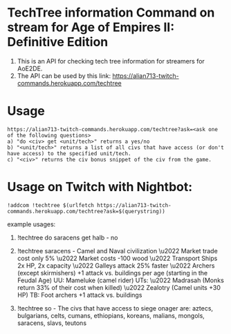 # TechTree information Command on stream for Age of Empires II: Definitive Edition
1. This is an API for checking tech tree information for streamers for AoE2DE.
2. The API can be used by this link: https://alian713-twitch-commands.herokuapp.com/techtree
# Usage
    https://alian713-twitch-commands.herokuapp.com/techtree?ask=<ask one of the following questions>
    a) "do <civ> get <unit/tech>" returns a yes/no
    b) "<unit/tech>" returns a list of all civs that have access (or don't have access) to the specified unit/tech.
    c) "<civ>" returns the civ bonus snippet of the civ from the game.

# Usage on Twitch with Nightbot:
`!addcom !techtree $(urlfetch https://alian713-twitch-commands.herokuapp.com/techtree?ask=$(querystring))`

example usages:
1. !techtree do saracens get halb - no

2. !techtree saracens - Camel and Naval civilization \u2022 Market trade cost only 5% \u2022 Market costs -100 wood \u2022 Transport Ships 2x HP, 2x capacity \u2022 Galleys attack 25% faster \u2022 Archers (except skirmishers) +1 attack vs. buildings per age (starting in the Feudal Age) UU: Mameluke (camel rider) UTs: \u2022 Madrasah (Monks return 33% of their cost when killed) \u2022 Zealotry (Camel units +30 HP) TB: Foot archers +1 attack vs. buildings

3. !techtree so - The civs that have access to siege onager are: aztecs, bulgarians, celts, cumans, ethiopians, koreans, malians, mongols, saracens, slavs, teutons
